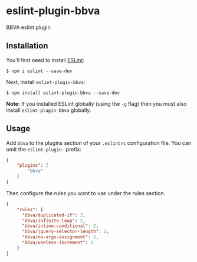 # eslint-plugin-bbva

BBVA eslint plugin

## Installation

You'll first need to install [ESLint](http://eslint.org):

```
$ npm i eslint --save-dev
```

Next, install `eslint-plugin-bbva`:

```
$ npm install eslint-plugin-bbva --save-dev
```

**Note:** If you installed ESLint globally (using the `-g` flag) then you must also install `eslint-plugin-bbva` globally.

## Usage

Add `bbva` to the plugins section of your `.eslintrc` configuration file. You can omit the `eslint-plugin-` prefix:

```json
{
    "plugins": [
        "bbva"
    ]
}
```


Then configure the rules you want to use under the rules section.

```json
{
    "rules": {
      "bbva/duplicated-if": 2,
      "bbva/infinite-loop": 2,
      "bbva/inline-conditional": 2,
      "bbva/jquery-selector-length": 2,
      "bbva/no-args-assignment": 2,
      "bbva/useless-increment": 2
    }
}
```
